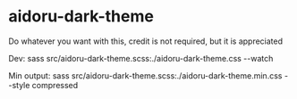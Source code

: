 # aidoru-dark-theme

Do whatever you want with this, credit is not required, but it is appreciated

Dev:
sass src/aidoru-dark-theme.scss:./aidoru-dark-theme.css --watch

Min output:
sass src/aidoru-dark-theme.scss:./aidoru-dark-theme.min.css --style compressed
